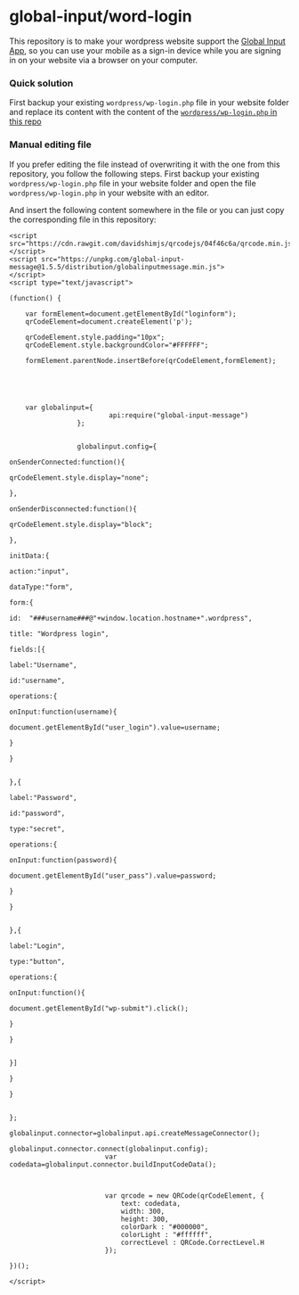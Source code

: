 # global-input/word-login


This repository is to make your wordpress website support the [Global Input App](https://globalinput.co.uk/), so you can use your mobile as a sign-in device while you are signing in on your website via a browser on your computer.

### Quick solution

First backup your existing ```wordpress/wp-login.php``` file in your website folder and replace its content with the content of the [```wordpress/wp-login.php``` in this repo](https://github.com/global-input/wordpress-login/blob/master/wordpress/wp-login.php)

### Manual editing file
If you prefer editing the file instead of overwriting it with the one from this repository, you follow the following steps.
First backup your existing ```wordpress/wp-login.php``` file in your website folder and
open the file ```wordpress/wp-login.php``` in your website with an editor.

And insert the following content somewhere in the file or you can just copy the corresponding file in this repository:

```
<script src="https://cdn.rawgit.com/davidshimjs/qrcodejs/04f46c6a/qrcode.min.js">
</script>
<script src="https://unpkg.com/global-input-message@1.5.5/distribution/globalinputmessage.min.js">
</script>
<script type="text/javascript">

(function() {

	var formElement=document.getElementById("loginform");
	qrCodeElement=document.createElement('p');

	qrCodeElement.style.padding="10px";
	qrCodeElement.style.backgroundColor="#FFFFFF";

	formElement.parentNode.insertBefore(qrCodeElement,formElement);





	var globalinput={
						 api:require("global-input-message")
				 };


				 globalinput.config={
																				 onSenderConnected:function(){
																					 	qrCodeElement.style.display="none";
																				 },
																				 onSenderDisconnected:function(){
																					 	qrCodeElement.style.display="block";
																				 },
																				 initData:{
																					 		action:"input",
                                							dataType:"form",
																						 form:{
																							 id:  "###username###@"+window.location.hostname+".wordpress",
																							 title: "Wordpress login",
																							 fields:[{
																												 label:"Username",
																												 id:"username",
																												 operations:{
																														 onInput:function(username){
																																	document.getElementById("user_login").value=username;
																														 }
																												 }

																											 },{
																													label:"Password",
																													id:"password",
																													type:"secret",
																													operations:{
																														onInput:function(password){
																														 document.getElementById("user_pass").value=password;
																														}
																													}

																											 },{
																													label:"Login",
																													type:"button",
																													operations:{
																														 onInput:function(){
																																		 document.getElementById("wp-submit").click();
																														 }
																													}

																											 }]
																									 }
																						 }

																		 };
						globalinput.connector=globalinput.api.createMessageConnector();
						globalinput.connector.connect(globalinput.config);
						var codedata=globalinput.connector.buildInputCodeData();



						var qrcode = new QRCode(qrCodeElement, {
							text: codedata,
							width: 300,
							height: 300,
							colorDark : "#000000",
							colorLight : "#ffffff",
							correctLevel : QRCode.CorrectLevel.H
						});

})();

</script>

```
